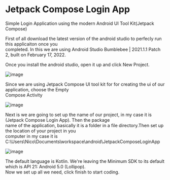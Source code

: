 # Jetpack Compose Login App
Simple Login Application using the modern Android UI Tool Kit(Jetpack Compose)

First of all download the latest version of the android studio to perfecly run this applicaiton once you   
completed.
In this we are using Android Studio Bumblebee | 2021.1.1 Patch 2, built on February 17, 2022.

Once you install the android studio, open it up and click New Project.

![image](https://user-images.githubusercontent.com/10582037/158912560-44a9f836-e849-4a50-96db-570241f3a7dd.png)


Since we are using Jetpack Compose UI tool kit for for creating the ui of our application, choose the Empty   
Compose Activity

![image](https://user-images.githubusercontent.com/10582037/158912853-bb6c3c86-5273-4eb8-87a0-834b0c5563e9.png)

Next is we are going to set up the name of our project, in my case it is (Jetpack Compose Login App). Then the package    
name of the application, basically it is a folder in a file directory.Then set up the location of your project in you   
computer in my case it is C:\Users\Nico\Documents\workspace\android\JetpackComposeLoginApp

![image](https://user-images.githubusercontent.com/10582037/158913659-8bdc6d59-96bc-4607-9a98-159a5260c1d6.png)

The default language is Kotlin. We're leaving the Minimum SDK to its default which is API 21: Android 5.0 (Lollipop).  
Now we set up all we need, click finish to start coding.

